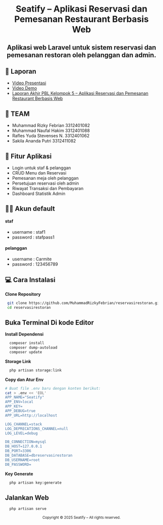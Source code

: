 <h1 align="center">Seatify – Aplikasi Reservasi dan Pemesanan Restaurant Berbasis Web </h1>

<h2 align="center">Aplikasi web Laravel untuk sistem reservasi dan pemesanan restoran oleh pelanggan dan admin.</h2>

## 📄 Laporan

-   [Video Presentasi](https://youtu.be/KJ2iPufUeM4?si=1o57Jr1a8oVXY0tG)
-   [Video Demo](https://youtu.be/6wJOj5lO4ig)
-   [Laporan Akhir PBL Kelompok 5 – Aplikasi Reservasi dan Pemesanan Restaurant Berbasis Web](LaporanAAS_Kel5_IF2C_Pagi.pdf)

## 👥 TEAM

-   Muhammad Rizky Febrian 3312401082
-   Muhammad Naufal Hakim 3312401088
-   Rafles Yuda Stevenses N. 3312401062
-   Sakila Ananda Putri 3312411082

## 📌 Fitur Aplikasi

-   Login untuk staf & pelanggan
-   CRUD Menu dan Reservasi
-   Pemesanan meja oleh pelanggan
-   Persetujuan reservasi oleh admin
-   Riwayat Transaksi dan Pembayaran
-   Dashboard Statistik Admin

## 🧑‍💻 Akun default

#### staf

-   username : staf1
-   password : stafpass1

#### pelanggan

-   username : Carmite
-   password : 123456789

## 💻 Cara Instalasi

**Clone Repository**

```bash
 git clone https://github.com/MuhammadRizkyFebrian/reservasirestoran.git
 cd reservasirestoran
```

## Buka Terminal Di kode Editor

**Install Dependensi**

```bash
  composer install
  composer dump-autoload
  composer update
```

**Storage Link**

```bash
  php artisan storage:link
```

**Copy dan Atur Env**

```bash
# Buat file .env baru dengan konten berikut:
cat > .env << 'EOL'
APP_NAME="Seatify"
APP_ENV=local
APP_KEY=
APP_DEBUG=true
APP_URL=http://localhost

LOG_CHANNEL=stack
LOG_DEPRECATIONS_CHANNEL=null
LOG_LEVEL=debug

DB_CONNECTION=mysql
DB_HOST=127.0.0.1
DB_PORT=3306
DB_DATABASE=dbreservasirestoran
DB_USERNAME=root
DB_PASSWORD=
```

**Key Generate**

```bash
  php artisan key:generate
```

## Jalankan Web

```bash
  php artisan serve
```

<div align="center">
  <p><sub>Copyright © 2025 Seatify – All rights reserved.</sub></p>
</div>
